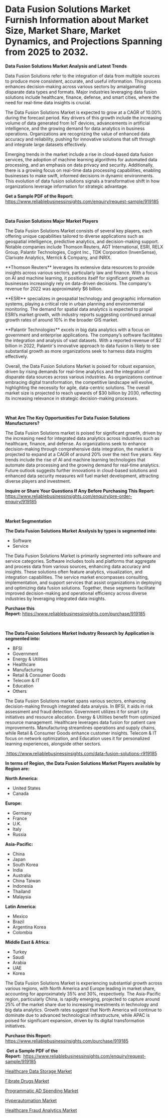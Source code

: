 <p><h1>Data Fusion Solutions Market Furnish Information about Market Size, Market Share, Market Dynamics, and Projections Spanning from 2025 to 2032.</h1></p><p><strong>Data Fusion Solutions Market Analysis and Latest Trends</strong></p>
<p><p>Data Fusion Solutions refer to the integration of data from multiple sources to produce more consistent, accurate, and useful information. This process enhances decision-making across various sectors by amalgamating disparate data types and formats. Major industries leveraging data fusion solutions include healthcare, finance, defense, and smart cities, where the need for real-time data insights is crucial.</p><p>The Data Fusion Solutions Market is expected to grow at a CAGR of 10.00% during the forecast period. Key drivers of this growth include the increasing volume of data generated from IoT devices, advancements in artificial intelligence, and the growing demand for data analytics in business operations. Organizations are recognizing the value of enhanced data accuracy and reliability, pushing for innovative solutions that sift through and integrate large datasets effectively.</p><p>Emerging trends in the market include a rise in cloud-based data fusion services, the adoption of machine learning algorithms for automated data processing, and an emphasis on data privacy and security. Additionally, there is a growing focus on real-time data processing capabilities, enabling businesses to make swift, informed decisions in dynamic environments. This evolution of data fusion solutions signals a transformative shift in how organizations leverage information for strategic advantage.</p></p>
<p><strong>Get a Sample PDF of the Report:&nbsp;</strong> <a href="https://www.reliablebusinessinsights.com/enquiry/request-sample/919185?utm_campaign=1117&utm_medium=2&utm_source=Github&utm_content=ia&utm_term=05032025&utm_id=data-fusion-solutions">https://www.reliablebusinessinsights.com/enquiry/request-sample/919185</a></p>
<p>&nbsp;</p>
<p><strong>Data Fusion Solutions Major Market Players</strong></p>
<p><p>The Data Fusion Solutions Market consists of several key players, each offering unique capabilities tailored to diverse applications such as geospatial intelligence, predictive analytics, and decision-making support. Notable companies include Thomson Reuters, AGT International, ESRI, RELX Group, Palantir Technologies, Cogint Inc., TDK Corporation (InvenSense), Clarivate Analytics, Merrick & Company, and INRIX.</p><p>**Thomson Reuters** leverages its extensive data resources to provide insights across various sectors, particularly law and finance. With a focus on AI and machine learning, it positions itself for significant growth as businesses increasingly rely on data-driven decisions. The company's revenue for 2022 was approximately $6 billion.</p><p>**ESRI** specializes in geospatial technology and geographic information systems, playing a critical role in urban planning and environmental monitoring. The demand for spatial data analytics is expected to propel ESRI’s market growth, with industry reports suggesting continued annual growth rates of around 10% in the broader GIS market.</p><p>**Palantir Technologies** excels in big data analytics with a focus on government and enterprise applications. The company’s software facilitates the integration and analysis of vast datasets. With a reported revenue of $2 billion in 2022, Palantir's innovative approach to data fusion is likely to see substantial growth as more organizations seek to harness data insights effectively.</p><p>Overall, the Data Fusion Solutions Market is poised for robust expansion, driven by rising demands for real-time analytics and the integration of disparate data sources across various industries. As organizations continue embracing digital transformation, the competitive landscape will evolve, highlighting the necessity for agile, data-centric solutions. The overall market size is projected to reach upwards of $30 billion by 2030, reflecting its increasing relevance in strategic decision-making processes.</p></p>
<p>&nbsp;</p>
<p><strong>What Are The Key Opportunities For Data Fusion Solutions Manufacturers?</strong></p>
<p><p>The Data Fusion Solutions market is poised for significant growth, driven by the increasing need for integrated data analytics across industries such as healthcare, finance, and defense. As organizations seek to enhance decision-making through comprehensive data integration, the market is projected to expand at a CAGR of around 20% over the next five years. Key trends include the rise of AI and machine learning technologies that automate data processing and the growing demand for real-time analytics. Future outlook suggests further innovations in cloud-based solutions and enhanced data security measures will fuel market development, attracting diverse players and investment.</p></p>
<p><strong>Inquire or Share Your Questions If Any Before Purchasing This Report:</strong> <a href="https://www.reliablebusinessinsights.com/enquiry/pre-order-enquiry/919185?utm_campaign=1117&utm_medium=2&utm_source=Github&utm_content=ia&utm_term=05032025&utm_id=data-fusion-solutions">https://www.reliablebusinessinsights.com/enquiry/pre-order-enquiry/919185</a></p>
<p>&nbsp;</p>
<p><strong>Market Segmentation</strong></p>
<p><strong>The Data Fusion Solutions Market Analysis by types is segmented into:</strong></p>
<p><ul><li>Software</li><li>Service</li></ul></p>
<p><p>The Data Fusion Solutions Market is primarily segmented into software and service categories. Software includes tools and platforms that aggregate and process data from various sources, enhancing data accuracy and insights. These solutions often feature analytics, visualization, and integration capabilities. The service market encompasses consulting, implementation, and support services that assist organizations in deploying and optimizing data fusion solutions. Together, these segments facilitate improved decision-making and operational efficiency across diverse industries by leveraging integrated data insights.</p></p>
<p><strong>Purchase this Report:&nbsp;</strong><a href="https://www.reliablebusinessinsights.com/purchase/919185?utm_campaign=1117&utm_medium=2&utm_source=Github&utm_content=ia&utm_term=05032025&utm_id=data-fusion-solutions">https://www.reliablebusinessinsights.com/purchase/919185</a></p>
<p>&nbsp;</p>
<p><strong>The Data Fusion Solutions Market Industry Research by Application is segmented into:</strong></p>
<p><ul><li>BFSI</li><li>Government</li><li>Energy & Utilities</li><li>Healthcare</li><li>Manufacturing</li><li>Retail & Consumer Goods</li><li>Telecom & IT</li><li>Education</li><li>Others</li></ul></p>
<p><p>The Data Fusion Solutions market spans various sectors, enhancing decision-making through integrated data analysis. In BFSI, it aids in risk assessment and fraud detection. Government utilizes it for smart city initiatives and resource allocation. Energy & Utilities benefit from optimized resource management. Healthcare leverages data fusion for patient care improvements. Manufacturing streamlines operations and supply chains, while Retail & Consumer Goods enhance customer insights. Telecom & IT focus on network optimization, and Education uses it for personalized learning experiences, alongside other sectors.</p></p>
<p><a href="https://www.reliablebusinessinsights.com/data-fusion-solutions-r919185?utm_campaign=1117&utm_medium=2&utm_source=Github&utm_content=ia&utm_term=05032025&utm_id=data-fusion-solutions">&nbsp;https://www.reliablebusinessinsights.com/data-fusion-solutions-r919185</a></p>
<p><strong>In terms of Region, the Data Fusion Solutions Market Players available by Region are:</strong></p>
<p>
    <p> <strong> North America: </strong>
        <ul>
            <li>United States</li>
            <li>Canada</li>
        </ul>
        </p> 
    <p> <strong> Europe: </strong>
        <ul>
            <li>Germany</li>
            <li>France</li>
            <li>U.K.</li>
            <li>Italy</li>
            <li>Russia</li>
        </ul>
        </p> 
    <p> <strong> Asia-Pacific: </strong>
        <ul>
            <li>China</li>
            <li>Japan</li>
            <li>South Korea</li>
            <li>India</li>
            <li>Australia</li>
            <li>China Taiwan</li>
            <li>Indonesia</li>
            <li>Thailand</li>
            <li>Malaysia</li>
        </ul>
        </p> 
    <p> <strong> Latin America: </strong>
        <ul>
            <li>Mexico</li>
            <li>Brazil</li>
            <li>Argentina Korea</li>
            <li>Colombia</li>
        </ul>
        </p> 
    <p> <strong> Middle East & Africa: </strong>
        <ul>
            <li>Turkey</li>
            <li>Saudi</li>
            <li>Arabia</li>
            <li>UAE</li>
            <li>Korea</li>
        </ul>
    </p>
    </p>
<p><p>The Data Fusion Solutions Market is experiencing substantial growth across various regions, with North America and Europe leading in market share, accounting for approximately 35% and 30%, respectively. The Asia-Pacific region, particularly China, is rapidly emerging, projected to capture around 25% of the market share due to increasing investments in technology and big data analytics. Growth rates suggest that North America will continue to dominate due to advanced technological infrastructure, while APAC is poised for significant expansion, driven by its digital transformation initiatives.</p></p>
<p><strong>Purchase this Report: </strong><a href="https://www.reliablebusinessinsights.com/purchase/919185?utm_campaign=1117&utm_medium=2&utm_source=Github&utm_content=ia&utm_term=05032025&utm_id=data-fusion-solutions">https://www.reliablebusinessinsights.com/purchase/919185</a></p>
<p>&nbsp;<strong>Get a Sample PDF of the Report:&nbsp;&nbsp;</strong><a href="https://www.reliablebusinessinsights.com/enquiry/request-sample/919185?utm_campaign=1117&utm_medium=2&utm_source=Github&utm_content=ia&utm_term=05032025&utm_id=data-fusion-solutions">https://www.reliablebusinessinsights.com/enquiry/request-sample/919185</a></p>
<p><strong></strong></p>
<p><p><a href="https://github.com/hervedeidadw/Market-Research-Report-List-1/blob/main/healthcare-data-storage-market.md?utm_campaign=1117&utm_medium=2&utm_source=Github&utm_content=ia&utm_term=05032025&utm_id=data-fusion-solutions">Healthcare Data Storage Market</a></p><p><a href="https://github.com/nwogudimouix/Market-Research-Report-List-1/blob/main/fibrate-drugs-market.md?utm_campaign=1117&utm_medium=2&utm_source=Github&utm_content=ia&utm_term=05032025&utm_id=data-fusion-solutions">Fibrate Drugs Market</a></p><p><a href="https://github.com/abexjeliti/Market-Research-Report-List-1/blob/main/programmatic-ad-spending-market.md?utm_campaign=1117&utm_medium=2&utm_source=Github&utm_content=ia&utm_term=05032025&utm_id=data-fusion-solutions">Programmatic AD Spending Market</a></p><p><a href="https://github.com/okornevonywx/Market-Research-Report-List-1/blob/main/hyperautomation-market.md?utm_campaign=1117&utm_medium=2&utm_source=Github&utm_content=ia&utm_term=05032025&utm_id=data-fusion-solutions">Hyperautomation Market</a></p><p><a href="https://github.com/duzcupetriv/Market-Research-Report-List-1/blob/main/healthcare-fraud-analytics-market.md?utm_campaign=1117&utm_medium=2&utm_source=Github&utm_content=ia&utm_term=05032025&utm_id=data-fusion-solutions">Healthcare Fraud Analytics Market</a></p></p>